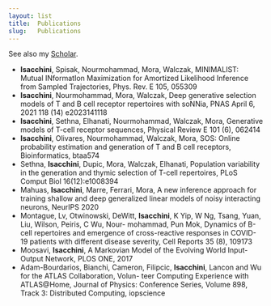 ```yaml
---
layout: list
title:  Publications 
slug:   Publications
---
```


See also my [Scholar](https://scholar.google.com/citations?user=sDEicokAAAAJ&hl=en).

* **Isacchini**, Spisak, Nourmohammad, Mora, Walczak, MINIMALIST: Mutual INformatIon Maximization for Amortized Likelihood Inference from Sampled Trajectories, 	Phys. Rev. E 105, 055309
* **Isacchini**, Nourmohammad, Mora, Walczak, Deep generative selection models of T and B cell receptor repertoires with soNNia, PNAS April 6, 2021 118 (14) e2023141118
* **Isacchini**, Sethna, Elhanati, Nourmohammad, Walczak, Mora, Generative models of T-cell receptor sequences, Physical Review E 101 (6), 062414
* **Isacchini**, Olivares, Nourmohammad, Walczak, Mora, SOS: Online probability estimation and generation of T and B cell receptors, Bioinformatics, btaa574
* Sethna, **Isacchini**, Dupic, Mora, Walczak, Elhanati, Population variability in the generation and thymic selection of T-cell repertoires, PLoS Comput Biol 16(12):e1008394
* Mahuas, **Isacchini**, Marre, Ferrari, Mora, A new inference approach for training shallow and deep generalized linear models of noisy interacting neurons, NeurIPS 2020
* Montague, Lv, Otwinowski, DeWitt, **Isacchini**, K Yip, W Ng, Tsang, Yuan, Liu, Wilson, Peiris, C Wu, Nour- mohammad, Pun Mok, Dynamics of B-cell repertoires and emergence of cross-reactive responses in COVID-19 patients with different disease severity, Cell Reports 35 (8), 109173
* Moosavi, **Isacchini**, A Markovian Model of the Evolving World Input-Output Network, PLOS ONE, 2017
* Adam-Bourdarios, Bianchi, Cameron, Filipcic, **Isacchini**, Lancon and Wu for the ATLAS Collaboration, Volun- teer Computing Experience with ATLAS@Home, Journal of Physics: Conference Series, Volume 898, Track 3: Distributed Computing, iopscience
